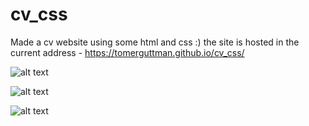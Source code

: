 # cv_css
Made a cv website using some html and css :)
the site is hosted in the current address - https://tomerguttman.github.io/cv_css/

![alt text](https://raw.githubusercontent.com/tomerguttman/cv_css/master/1.png)

![alt text](https://raw.githubusercontent.com/tomerguttman/cv_css/master/2.png)

![alt text](https://raw.githubusercontent.com/tomerguttman/cv_css/master/3.png)

